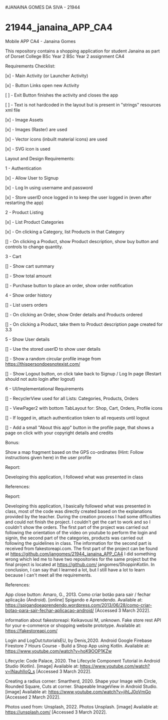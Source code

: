 #JANAINA GOMES DA SIVA - 21944
# 21944_janaina_APP_CA4
Mobile APP CA4 - Janaina Gomes


This repository contains a shopping application for student Janaina as part of Dorset College BSc Year 2 BSc Year 2 assignment CA4

Requirements Checklist:


[x] - Main Activity (or Launcher Activity)

[x] - Button Links open new Activity

[ ] - Exit Button finishes the activity and closes the app

[ ] - Text is not hardcoded in the layout but is present in "strings" resources xml file

[x] - Image Assets

[x] - Images (Raster) are used

[x] - Vector icons (inbuilt material icons) are used

[x] - SVG icon is used

Layout and Design Requirements:

1 - Authentication

[x] - Allow User to Signup

[x] - Log In using username and password

[x] - Store userID once logged in to keep the user logged in (even after restarting the app)


2 - Product Listing

[x] - List Product Categories

[x] - On clicking a Category, list Products in that Category

[] - On clicking a Product, show Product description, show buy button and controls to change quantity.


3 - Cart

[] - Show cart summary

[] - Show total amount

[] - Purchase button to place an order, show order notification


4 - Show order history

[] - List users orders

[] - On clicking an Order, show Order details and Products ordered

[] - On clicking a Product, take them to Product description page created for 3.3


5 - Show User details

[] - Use the stored userID to show user details

[] - Show a random circular profile image from https://thispersondoesnotexist.com/

[] - Show Logout button, on click take back to Signup / Log In page (Restart should not auto login after logout)


6 - UI/Implementational Requirements

[] - RecyclerView used for all Lists: Categories, Products, Orders

[] - ViewPager2 with bottom TabLayout for: Shop, Cart, Orders, Profile icons

[] - If logged in, attach authentication token to all requests until logout

[] - Add a small "About this app" button in the profile page, that shows a page on click with your copyright details and credits


Bonus:

Show a map fragment based on the GPS co-ordinates (Hint: Follow instructions given here) in the user profile

Report:

Developing this application, I followed what was presented in class 


References:

Report:

Developing this application, I basically followed what was presented in class, most of the code was directly created based on the explanations provided by the teacher. During the creation process I had some difficulties and could not finish the project. I couldn't get the cart to work and so I couldn't show the orders. The first part of the project was carried out following the orientation of the video on youtube to perform the login and signin, the second part of the categories, products was carried out following the guidelines in class. The information for the second part is received from fakestoreapi.com. The first part of the project can be found at https://github.com/jangomes/21944_janaina_APP_CA4 I did something wrong which led me to have two repositories for the same project but the final project is located at https://github.com/ jangomes/ShoppinKotlin. In conclusion, I can say that I learned a lot, but I still have a lot to learn because I can't meet all the requirements.

References:

App close button: Amaro, G., 2013. Como criar botão para sair / fechar aplicação (Android). [online] Spigando e Aprendendo. Available at: https://spigandoeaprendendo.wordpress.com/2013/06/28/como-criar-botao-para-sair-fechar-aplicacao-android/ [Accessed 3 March 2022].

information about fakestoreapi: Keikavousi M, unknown. Fake store rest API for your e-commerce or shopping website prototype. Available at:
https://fakestoreapi.com/

Login and LogOut:tutorialsEU, by Denis,2020. Android Google Firebase Firestore 7 Hours Course - Build a Shop App using Kotlin. Available at:
https://www.youtube.com/watch?v=hoK9OOP1KZw

Lifecycle: Code Palace, 2020. The Lifecycle Component Tutorial in Android Studio (Kotlin). [image] Available at: https://www.youtube.com/watch?v=INauhIIoQ_s [Accessed 3 March 2022].

Creating a radius corner: Smartherd, 2020. Shape your Image with Circle, Rounded Square, Cuts at corner. Shapeable ImageView in Android Studio. [image] Available at: https://www.youtube.com/watch?v=jihLJ0oVmGo [Accessed 2 March 2022].

Photos used from: Unsplash, 2022. Photos Unsplash. [image] Available at: https://unsplash.com/ [Accessed 3 March 2022].

